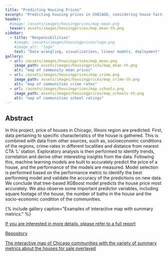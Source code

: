 ```yaml
---
title: "Predicting Housing Prices"
excerpt: "Predicting housing prices in CHICAGO, considering house facts, crime rates, socioeconomic conditions, school ratings and proximity to CTA"
header:
  #image: /assets/images/housingprices/map_mean.png
  teaser: assets/images/housingprices/map_mean-th.png
sidebar:
  - title: "Responsibilities"
    #image: /assets/images/housingprices/logo.png
    #image_alt: "logo"
    text: "Data wrangling, visualizations, linear models, deployment"
gallery:
  - url: /assets/images/housingprices/map_mean.png
    image_path: assets/images/housingprices/map_mean-th.png
    alt: "map of community mean prices"
  - url: /assets/images/housingprices/map_crime.png
    image_path: assets/images/housingprices/map_crime-th.png
    alt: "map of communities crime rates"
  - url: /assets/images/housingprices/map_schools.png
    image_path: assets/images/housingprices/map_schools-th.png
    alt: "map of communities school ratings"
---
```


## Abstract
In this project, price of houses in Chicago, Illinois region are predicted. First, data
pertaining to specific characteristics of the house is gathered. This is combined with
data from other sources, such as, socioeconomic conditions of the regions, crime-rates
in different localities and distance from nearest CTA ’L’ station. Exploratory analysis
is then performed to identify trends, correlation and derive other interesting insights
from the data. Following this, machine learning models are built to accurately predict
the price of a house, and the performance of the models are measured. Model selection
is performed based on the performance metric to identify the best performing model
and validate the accuracy of the predictions on new data. We conclude that tree-based
XGBoost model predicts the house price most accurately. We also observe some
important predictor variables, including square footage of the house, the number of
baths in the house and the socio-economic condition of the communities.


{% include gallery caption="Examples of interactive map with summary metrics." %}


[If you are interested in more details, please refer to a full report](https://github.com/Mikhailry/HousingPrice/blob/master/report/HousingPriceProject.pdf)

[Repository](https://github.com/Mikhailry/HousingPrice)

[The interactive map of Chicago communities with the variety of summary metrics about the houses for sale overlayed](https://chicagorealest.herokuapp.com)
